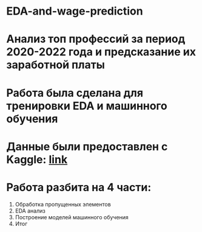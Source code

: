 # EDA-and-wage-prediction

# Анализ топ профессий за период 2020-2022 года и предсказание их заработной платы

# Работа была сделана для тренировки EDA и машинного обучения 

# Данные были предоставлен с Kaggle: <a href="https://www.kaggle.com/datasets/ruchi798/data-science-job-salaries">link</a>

# Работа разбита на 4 части:
1. Обработка пропущенных элементов
2. EDA анализ
3. Построение моделей машинного обучения
4. Итог
